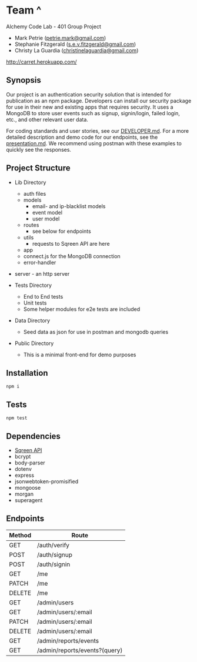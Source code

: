 # Team ^

Alchemy Code Lab - 401 Group Project

* Mark Petrie (petrie.mark@gmail.com)
* Stephanie Fitzgerald (s.e.v.fitzgerald@gmail.com)
* Christy La Guardia (christinelaguardia@gmail.com)

<http://carret.herokuapp.com/>

## Synopsis

Our project is an authentication security solution that is intended for publication as an npm package. Developers can install our security package for use in their new and existing apps that requires security. It uses a MongoDB to store user events such as signup, signin/login, failed login, etc., and other relevant user data.

For coding standards and user stories, see our [DEVELOPER.md](DEVELOPER.md).
For a more detailed description and demo code for our endpoints, see the [presentation.md](presentation.md). We recommend using postman with these examples to quickly see the responses.

## Project Structure

* Lib Directory
    * auth files
    * models
        * email- and ip-blacklist models
        * event model
        * user model
    * routes
        * see below for endpoints
    * utils
        * requests to Sqreen API are here
    * app
    * connect.js for the MongoDB connection
    * error-handler

* server - an http server

* Tests Directory
    * End to End tests
    * Unit tests
    * Some helper modules for e2e tests are included

* Data Directory
    * Seed data as json for use in postman and mongodb queries

* Public Directory 
    * This is a minimal front-end for demo purposes

## Installation

`npm i`

## Tests

`npm test`

## Dependencies

* [Sqreen API](https://doc.sqreen.io/reference)
* bcrypt
* body-parser
* dotenv
* express
* jsonwebtoken-promisified
* mongoose
* morgan
* superagent

## Endpoints

Method | Route
--- | ---
GET | /auth/verify
POST | /auth/signup
POST | /auth/signin
GET | /me
PATCH | /me
DELETE | /me
GET | /admin/users
GET | /admin/users/:email
PATCH | /admin/users/:email
DELETE | /admin/users/:email
GET | /admin/reports/events
GET | /admin/reports/events?(query)
